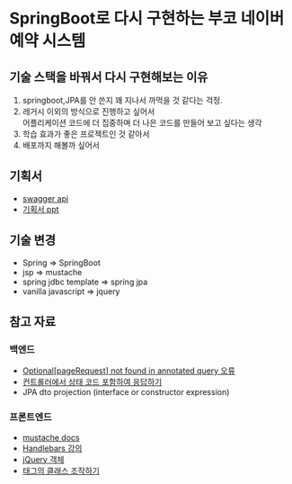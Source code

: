 # SpringBoot로 다시 구현하는 부코 네이버 예약 시스템

## 기술 스택을 바꿔서 다시 구현해보는 이유
1. springboot,JPA를 안 쓴지 꽤 지나서 까먹을 것 같다는 걱정.
2. 레거시 이외의 방식으로 진행하고 싶어서 <br>
   어플리케이션 코드에 더 집중하며 더 나은 코드를 만들어 보고 싶다는 생각
3. 학습 효과가 좋은 프로젝트인 것 같아서
4. 배포까지 해볼까 싶어서

## 기획서
- [swagger api](http://49.236.147.192:9090/swagger-ui.html#/%EC%B9%B4%ED%85%8C%EA%B3%A0%EB%A6%AC%20API/getCategoriesUsingGET)
- [기획서 ppt](https://docs.google.com/presentation/d/1i2IC1yIH5ACFCvCH4EMVv_3Zw2oltRvHK94amyNEKbs/edit#slide=id.p5)

## 기술 변경
- Spring => SpringBoot
- jsp => mustache
- spring jdbc template => spring jpa
- vanilla javascript => jquery

## 참고 자료
### 백엔드
- [Optional[pageRequest] not found in annotated query 오류](https://stackoverflow.com/questions/54620809/how-to-get-pagerequest-to-work-in-spring-boot-with-annotated-query)
- [컨트롤러에서 상태 코드 포함하여 응답하기](https://recordsoflife.tistory.com/501)
- JPA dto projection (interface or constructor expression)

### 프론트엔드
- [mustache docs](https://mustache.github.io/mustache.5.html)
- [Handlebars 강의](https://www.boostcourse.org/web316/lecture/254357?isDesc=false)
- [jQuery 객체](https://ktko.tistory.com/entry/jQuery-%EC%9D%98-%EC%9D%98%EB%AF%B8)
- [태그의 클래스 조작하기](https://webstudynote.tistory.com/95)
